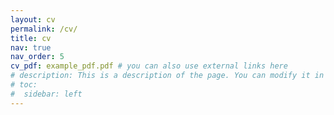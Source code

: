 ```yaml
---
layout: cv
permalink: /cv/
title: cv
nav: true
nav_order: 5
cv_pdf: example_pdf.pdf # you can also use external links here
# description: This is a description of the page. You can modify it in '_pages/cv.md'. You can also change or remove the top pdf download button.
# toc:
#  sidebar: left
---
```

